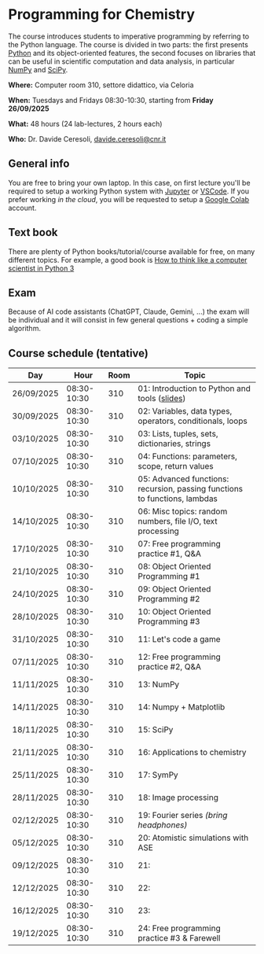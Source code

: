 # Programming for Chemistry
The course introduces students to imperative programming by referring to the Python language.
The course is divided in two parts: the first presents [Python](https://www.python.org) and its object-oriented features,
the second focuses on libraries that can be useful in scientific computation and data analysis,
in particular [NumPy](https://numpy.org) and [SciPy](https://scipy.org).

**Where:** Computer room 310, settore didattico, via Celoria

**When:**  Tuesdays and Fridays 08:30-10:30, starting from **Friday 26/09/2025**

**What:**  48 hours (24 lab-lectures, 2 hours each)

**Who:**   Dr. Davide Ceresoli, [davide.ceresoli@cnr.it](mailto:davide.ceresoli@cnr.it)

## General info
You are free to bring your own laptop. In this case, on first lecture you'll be required to setup
a working Python system with [Jupyter](https://jupyter.org) or [VSCode](https://code.visualstudio.com).
If you prefer working *in the cloud*, you will be requested to setup a [Google Colab](https://colab.research.google.com/) account.

## Text book
There are plenty of Python books/tutorial/course available for free, on many different topics.
For example, a good book is [How to think like a computer scientist in Python 3](https://openbookproject.net/thinkcs/python/english3e/)

## Exam
Because of AI code assistants (ChatGPT, Claude, Gemini, ...) the exam will be individual and it will
consist in few general questions + coding a simple algorithm.

## Course schedule (tentative)

| Day  | Hour  | Room  | Topic  |
|---|---|---|---|
| 26/09/2025  | 08:30-10:30  | 310  | 01: Introduction to Python and tools ([slides](https://raw.githubusercontent.com/dceresoli/2025-Programming/main/lec01-intro-to-python/lec01-slides.pdf)) |
| 30/09/2025  | 08:30-10:30  | 310  | 02: Variables, data types, operators, conditionals, loops   |
| 03/10/2025  | 08:30-10:30  | 310  | 03: Lists, tuples, sets, dictionaries, strings  |
| 07/10/2025  | 08:30-10:30  | 310  | 04: Functions: parameters, scope, return values  |
| 10/10/2025  | 08:30-10:30  | 310  | 05: Advanced functions: recursion, passing functions to functions, lambdas |
| 14/10/2025  | 08:30-10:30  | 310  | 06: Misc topics: random numbers, file I/O, text processing |
| 17/10/2025  | 08:30-10:30  | 310  | 07: Free programming practice #1, Q&A  |
| 21/10/2025  | 08:30-10:30  | 310  | 08: Object Oriented Programming #1  |
| 24/10/2025  | 08:30-10:30  | 310  | 09: Object Oriented Programming #2  |
| 28/10/2025  | 08:30-10:30  | 310  | 10: Object Oriented Programming #3  |
| 31/10/2025  | 08:30-10:30  | 310  | 11: Let's code a game  |
| 07/11/2025  | 08:30-10:30  | 310  | 12: Free programming practice #2, Q&A  |
| 11/11/2025  | 08:30-10:30  | 310  | 13: NumPy  |
| 14/11/2025  | 08:30-10:30  | 310  | 14: Numpy + Matplotlib  |
| 18/11/2025  | 08:30-10:30  | 310  | 15: SciPy  |
| 21/11/2025  | 08:30-10:30  | 310  | 16: Applications to chemistry  |
| 25/11/2025  | 08:30-10:30  | 310  | 17: SymPy  |
| 28/11/2025  | 08:30-10:30  | 310  | 18: Image processing  |
| 02/12/2025  | 08:30-10:30  | 310  | 19: Fourier series *(bring headphones)*  |
| 05/12/2025  | 08:30-10:30  | 310  | 20: Atomistic simulations with ASE  |
| 09/12/2025  | 08:30-10:30  | 310  | 21:  |
| 12/12/2025  | 08:30-10:30  | 310  | 22:  |
| 16/12/2025  | 08:30-10:30  | 310  | 23:  |
| 19/12/2025  | 08:30-10:30  | 310  | 24: Free programming practice #3 & Farewell |


